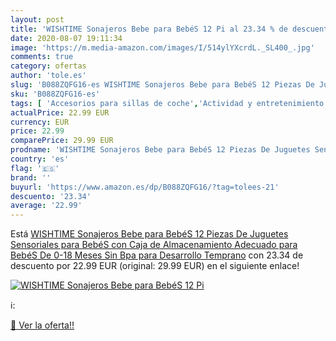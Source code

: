 ```yaml
---
layout: post
title: 'WISHTIME Sonajeros Bebe para BebéS 12 Pi al 23.34 % de descuento'
date: 2020-08-07 19:11:34
image: 'https://m.media-amazon.com/images/I/514ylYXcrdL._SL400_.jpg'
comments: true
category: ofertas
author: 'tole.es'
slug: 'B088ZQFG16-es WISHTIME Sonajeros Bebe para BebéS 12 Piezas De Juguetes...'
sku: 'B088ZQFG16-es'
tags: [ 'Accesorios para sillas de coche','Actividad y entretenimiento','Andadores','Bebé','Espejos para asientos traseros','Higiene y cuidado','Sillas de coche y accesorios','Toallitas húmedas para bebé','Toallitas y accesorios para bebé','bebe','bebés', ]
actualPrice: 22.99 EUR
currency: EUR
price: 22.99
comparePrice: 29.99 EUR
prodname: 'WISHTIME Sonajeros Bebe para BebéS 12 Piezas De Juguetes Sensoriales para BebéS con Caja de Almacenamiento Adecuado para BebéS De 0-18 Meses Sin Bpa para Desarrollo Temprano'
country: 'es'
flag: '🇪🇸'
brand: ''
buyurl: 'https://www.amazon.es/dp/B088ZQFG16/?tag=tolees-21'
descuento: '23.34'
average: '22.99'
---
```


Está [WISHTIME Sonajeros Bebe para BebéS 12 Piezas De Juguetes Sensoriales para BebéS con Caja de Almacenamiento Adecuado para BebéS De 0-18 Meses Sin Bpa para Desarrollo Temprano](https://www.amazon.es/dp/B088ZQFG16/?tag=tolees-21) con 23.34 de descuento por 22.99 EUR (original: 29.99 EUR) en el siguiente enlace!

[![WISHTIME Sonajeros Bebe para BebéS 12 Pi](https://m.media-amazon.com/images/I/514ylYXcrdL._SL400_.jpg)](https://www.amazon.es/dp/B088ZQFG16/?tag=tolees-21)

ℹ️:


[🛒 Ver la oferta!!](https://www.amazon.es/dp/B088ZQFG16/?tag=tolees-21)
